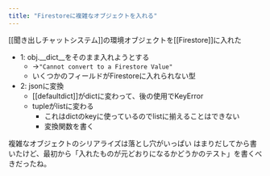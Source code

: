 ```yaml
---
title: "Firestoreに複雑なオブジェクトを入れる"
---
```


[[聞き出しチャットシステム]]の環境オブジェクトを[[Firestore]]に入れた

- 1: obj.__dict__をそのまま入れようとする
    - →`"Cannot convert to a Firestore Value"`
    - いくつかのフィールドがFirestoreに入れられない型
- 2: jsonに変換
    - [[defaultdict]]がdictに変わって、後の使用でKeyError
    - tupleがlistに変わる
        - これはdictのkeyに使っているのでlistに揃えることはできない
        - 変換関数を書く

複雑なオブジェクトのシリアライズは落とし穴がいっぱい
はまりだしてから書いたけど、最初から「入れたものが元どおりになるかどうかのテスト」を書くべきだったね。
